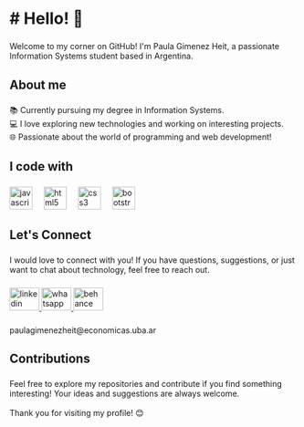 <h1 align="left"># Hello! 👋</h1>

###

<p align="left">Welcome to my corner on GitHub! I'm Paula Gimenez Heit, a passionate Information Systems student based in Argentina.</p>

###

<h2 align="left">About me</h2>

###

<p align="left">📚 Currently pursuing my degree in Information Systems.<br>💻 I love exploring new technologies and working on interesting projects.<br>🌐 Passionate about the world of programming and web development!</p>

###

<h2 align="left">I code with</h2>

###

<div align="left">
  <img src="https://cdn.jsdelivr.net/gh/devicons/devicon/icons/javascript/javascript-original.svg" height="40" alt="javascript logo"  />
  <img width="12" />
  <img src="https://cdn.jsdelivr.net/gh/devicons/devicon/icons/html5/html5-original.svg" height="40" alt="html5 logo"  />
  <img width="12" />
  <img src="https://cdn.jsdelivr.net/gh/devicons/devicon/icons/css3/css3-original.svg" height="40" alt="css3 logo"  />
  <img width="12" />
  <img src="https://cdn.jsdelivr.net/gh/devicons/devicon/icons/bootstrap/bootstrap-original.svg" height="40" alt="bootstrap logo"  />
</div>

###

<h2 align="left">Let's Connect</h2>

###

<p align="left">I would love to connect with you! If you have questions, suggestions, or just want to chat about technology, feel free to reach out.</p>

###

<div align="left">
  <a href="https://www.linkedin.com/in/pgimenezheit/" target="_blank">
    <img src="https://raw.githubusercontent.com/maurodesouza/profile-readme-generator/master/src/assets/icons/social/linkedin/default.svg" width="52" height="40" alt="linkedin logo"  />
  </a>
  <a href="https://wa.me/541124006315" target="_blank">
    <img src="https://raw.githubusercontent.com/maurodesouza/profile-readme-generator/master/src/assets/icons/social/whatsapp/default.svg" width="52" height="40" alt="whatsapp logo"  />
  </a>
  <a href="https://www.behance.net/paulagimenezheit" target="_blank">
    <img src="https://raw.githubusercontent.com/maurodesouza/profile-readme-generator/master/src/assets/icons/social/behance/default.svg" width="52" height="40" alt="behance logo"  />
  </a>
</div>

###

<p align="left">paulagimenezheit@economicas.uba.ar</p>

###

<h2 align="left">Contributions</h2>

###

<p align="left">Feel free to explore my repositories and contribute if you find something interesting! Your ideas and suggestions are always welcome.<br><br>Thank you for visiting my profile! 😊</p>

###
